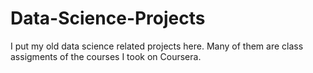 # Data-Science-Projects
I put my old data science related projects here. Many of them are class assigments of the courses I took on Coursera.
